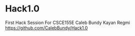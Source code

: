 # Hack1.0
First Hack Session For CSCE155E
Caleb Bundy
Kayan Regmi
https://github.com/CalebBundy/Hack1.0
